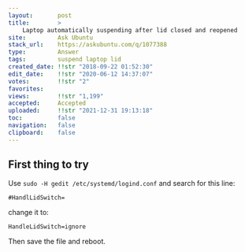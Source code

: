 ```yaml
---
layout:       post
title:        >
    Laptop automatically suspending after lid closed and reopened
site:         Ask Ubuntu
stack_url:    https://askubuntu.com/q/1077388
type:         Answer
tags:         suspend laptop lid
created_date: !!str "2018-09-22 01:52:30"
edit_date:    !!str "2020-06-12 14:37:07"
votes:        !!str "2"
favorites:    
views:        !!str "1,199"
accepted:     Accepted
uploaded:     !!str "2021-12-31 19:13:18"
toc:          false
navigation:   false
clipboard:    false
---
```


## First thing to try

Use `sudo -H gedit /etc/systemd/logind.conf` and search for this line:

``` 
#HandlLidSwitch=

```

change it to:

``` 
HandleLidSwitch=ignore

```

Then save the file and reboot.
